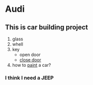 # Audi

## **This is car building project** 

1. glass
2. whell
3. key
    - open door
    - [close door](http://github.com)
4. how to [paint][1] a car?




### **I think I need a JEEP**

[1]:http://wwww.google.com "Optional title" 

